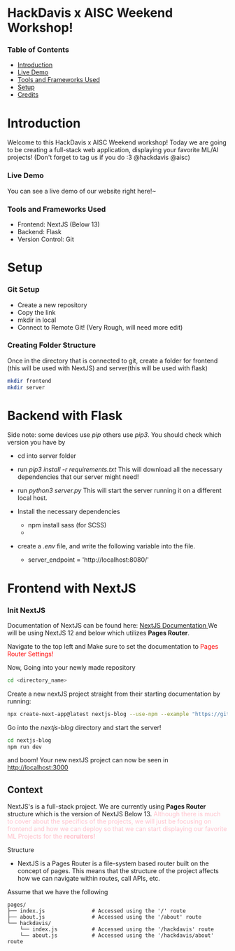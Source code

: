 # HackDavis x AISC Weekend Workshop!

### Table of Contents

- [Introduction](#introduction)
- [Live Demo](#live-demo)
- [Tools and Frameworks Used](#tools-and-frameworks-used)
- [Setup](#setup)
- [Credits](#credits)

# Introduction

Welcome to this HackDavis x AISC Weekend workshop! Today we are going to be creating a full-stack web application, displaying your favorite ML/AI projects! (Don't forget to tag us if you do :3 @hackdavis @aisc)

### Live Demo

You can see a live demo of our website right here!~

### Tools and Frameworks Used

- Frontend: NextJS (Below 13)
- Backend: Flask
- Version Control: Git

# Setup

### Git Setup

- Create a new repository
- Copy the link
- mkdir in local
- Connect to Remote Git!
  (Very Rough, will need more edit)

### Creating Folder Structure

Once in the directory that is connected to git, create a folder for frontend (this will be used with NextJS) and server(this will be used with flask)

```bash
mkdir frontend
mkdir server
```

# Backend with Flask

Side note: some devices use _pip_ others use _pip3_. You should check which version you have by

- cd into server folder
- run _pip3 install -r requirements.txt_ This will download all the necessary dependencies that our server might need!
- run _python3 server.py_ This will start the server running it on a different local host.

- Install the necessary dependencies
  - npm install sass (for SCSS)
  -
- create a _.env_ file, and write the following variable into the file.
  - server_endpoint = 'http://localhost:8080/'

# Frontend with NextJS

### Init NextJS

Documentation of NextJS can be found here: <a href="https://nextjs.org/docs" target = "_blank"> NextJS Documentation </a>
We will be using NextJS 12 and below which utilizes **Pages Router**.

Navigate to the top left and Make sure to set the documentation to <font color="Red"> Pages Router Settings! </font>

Now,
Going into your newly made repository

```bash
cd <directory_name>
```

Create a new nextJS project straight from their starting documentation by running:

```bash
npx create-next-app@latest nextjs-blog --use-npm --example "https://github.com/vercel/next-learn/tree/main/basics/learn-starter"
```

Go into the _nextjs-blog_ directory and start the server!

```bash
cd nextjs-blog
npm run dev
```

and boom! Your new nextJS project can now be seen in <a href="http://localhost:3000" target = "_blank"> http://localhost:3000 </a>

## Context

NextJS's is a full-stack project. We are currently using **Pages Router** structure which is the version of NextJS Below 13. <font color="Pink"> Although there is much to cover about the specifics of the projects, we will just be focusing on frontend and how we can deploy so that we can start displaying our favorite ML Projects for the **recruiters!** </font>

Structure

- NextJS is a Pages Router is a file-system based router built on the concept of pages. This means that the structure of the project affects how we can navigate within routes, call APIs, etc.

Assume that we have the following

```
pages/
├── index.js               # Accessed using the '/' route
├── about.js               # Accessed using the '/about' route
└── hackdavis/
    └── index.js           # Accessed using the '/hackdavis' route
    └── about.js           # Accessed using the '/hackdavis/about' route
```

